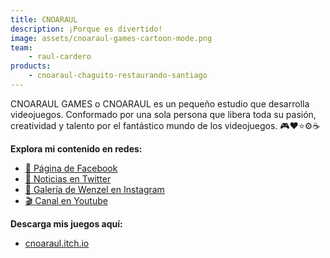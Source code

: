```yaml
---
title: CNOARAUL
description: ¡Porque es divertido!
image: assets/cnoaraul-games-cartoon-mode.png
team:
    - raul-cardero
products:
    - cnoaraul-chaguito-restaurando-santiago
---
```

CNOARAUL GAMES o CNOARAUL es un pequeño estudio que desarrolla videojuegos. Conformado por una sola persona que libera toda su pasión, creatividad y talento por el fantástico mundo de los videojuegos.
🎮❤⭐⚙☕

**Explora mi contenido en redes:**
* [🤩 Página de Facebook](https://www.facebook.com/cnoaraulgames)
* [📰 Noticias en Twitter](https://twitter.com/cnoaraulgames)
* [🎨 Galería de Wenzel en Instagram](https://www.instagram.com/wenzel.cnoaraul)
* [🎬 Canal en Youtube](https://www.youtube.com/channel/UCq2w_bygF0Egn-BDBMDXjVQ)

**Descarga mis juegos aquí:**
* [cnoaraul.itch.io](https://cnoaraul.itch.io)